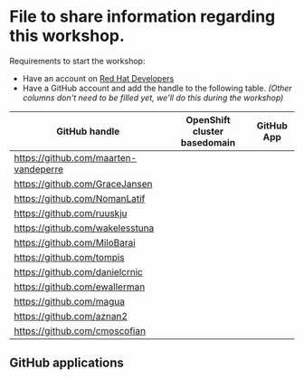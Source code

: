 # File to share information regarding this workshop.

Requirements to start the workshop:

* Have an account on [Red Hat Developers](https://developers.redhat.com)
* Have a GitHub account and add the handle to the following table.
  _(Other columns don't need to be filled yet, we'll do this during the workshop)_

| GitHub handle                         | OpenShift cluster basedomain | GitHub App |
|---------------------------------------|------------------------------|------------|
| https://github.com/maarten-vandeperre |                              |            |
| https://github.com/GraceJansen        |                              |            |
| https://github.com/NomanLatif         |                              |            |
| https://github.com/ruuskju            |                              |            |
| https://github.com/wakelesstuna       |                              |            |
| https://github.com/MiloBarai          |                              |            |
| https://github.com/tompis             |                              |            |
| https://github.com/danielcrnic        |                              |            |
| https://github.com/ewallerman         |                              |            |
| https://github.com/magua              |                              |            |
| https://github.com/aznan2             |                              |            |
| https://github.com/cmoscofian         |                              |            |

## GitHub applications
